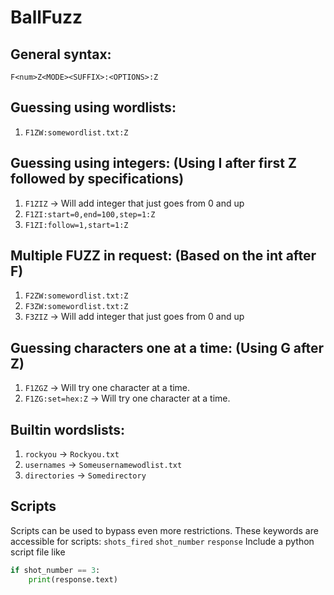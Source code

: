 # BallFuzz

## General syntax:
`F<num>Z<MODE><SUFFIX>:<OPTIONS>:Z`

## Guessing using wordlists:
1. `F1ZW:somewordlist.txt:Z`

## Guessing using integers: (Using I after first Z followed by specifications)
1. `F1ZIZ` -> Will add integer that just goes from 0 and up
3. `F1ZI:start=0,end=100,step=1:Z`
4. `F1ZI:follow=1,start=1:Z`

## Multiple FUZZ in request: (Based on the int after F)
1. `F2ZW:somewordlist.txt:Z`
2. `F3ZW:somewordlist.txt:Z`
3. `F3ZIZ` -> Will add integer that just goes from 0 and up

## Guessing characters one at a time: (Using G after Z)
1. `F1ZGZ` -> Will try one character at a time.
2. `F1ZG:set=hex:Z` -> Will try one character at a time.

## Builtin wordslists:
1. `rockyou` -> `Rockyou.txt`
2. `usernames` -> `Someusernamewodlist.txt`
3. `directories` -> `Somedirectory`

## Scripts
Scripts can be used to bypass even more restrictions. These keywords are accessible for scripts:
`shots_fired`
`shot_number`
`response`
Include a python script file like
```python
if shot_number == 3:
    print(response.text)
``` 